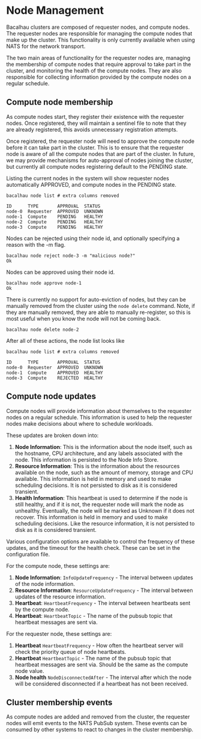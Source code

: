 # Node Management

Bacalhau clusters are composed of requester nodes, and compute nodes. The requester nodes are responsible for managing the compute nodes that make up the cluster. This functionality is only currently available when using NATS for the network transport.

The two main areas of functionality for the requester nodes are, managing the membership of compute nodes that require approval to take part in the cluster, and monitoring the health of the compute nodes. They are also responsible for collecting information provided by the compute nodes on a regular schedule.

## Compute node membership

As compute nodes start, they register their existence with the requester nodes. Once registered, they will maintain a sentinel file to note that they are already registered, this avoids unnecessary registration attempts.

Once registered, the requester node will need to approve the compute node before it can take part in the cluster. This is to ensure that the requester node is aware of all the compute nodes that are part of the cluster. In future, we may provide mechanisms for auto-approval of nodes joining the cluster, but currently all compute nodes registering default to the PENDING state.

Listing the current nodes in the system will show requester nodes automatically APPROVED, and compute nodes in the PENDING state.

```shell
bacalhau node list # extra columns removed

ID      TYPE       APPROVAL  STATUS
node-0  Requester  APPROVED  UNKNOWN
node-1  Compute    PENDING   HEALTHY
node-2  Compute    PENDING   HEALTHY
node-3  Compute    PENDING   HEALTHY
```

Nodes can be rejected using their node id, and optionally specifying a reason with the -m flag.

```shell
bacalhau node reject node-3 -m "malicious node?"
Ok
```

Nodes can be approved using their node id.

```shell
bacalhau node approve node-1
Ok
```

There is currently no support for auto-eviction of nodes, but they can be manually removed from the cluster using the `node delete` command. Note, if they are manually removed, they are able to manually re-register, so this is most useful when you know the node will not be coming back.

```shell
bacalhau node delete node-2
```

After all of these actions, the node list looks like

```shell
bacalhau node list # extra columns removed

ID      TYPE       APPROVAL  STATUS
node-0  Requester  APPROVED  UNKNOWN
node-1  Compute    APPROVED  HEALTHY
node-3  Compute    REJECTED  HEALTHY
```

## Compute node updates

Compute nodes will provide information about themselves to the requester nodes on a regular schedule. This information is used to help the requester nodes make decisions about where to schedule workloads.

These updates are broken down into:

1. **Node Information**: This is the information about the node itself, such as the hostname, CPU architecture, and any labels associated with the node. This information is persisted to the Node Info Store.
2. **Resource Information**: This is the information about the resources available on the node, such as the amount of memory, storage and CPU available. This information is held in memory and used to make scheduling decisions. It is not persisted to disk as it is considered transient.
3. **Health Information**: This heartbeat is used to determine if the node is still healthy, and if it is not, the requester node will mark the node as unhealthy. Eventually, the node will be marked as Unknown if it does not recover. This information is held in memory and used to make scheduling decisions. Like the resource information, it is not persisted to disk as it is considered transient.

Various configuration options are available to control the frequency of these updates, and the timeout for the health check. These can be set in the configuration file.

For the compute node, these settings are:

1. **Node Information**: `InfoUpdateFrequency` - The interval between updates of the node information.
2. **Resource Information**: `ResourceUpdateFrequency` - The interval between updates of the resource information.
3. **Heartbeat**: `HeartbeatFrequency` - The interval between heartbeats sent by the compute node.
4. **Heartbeat**: `HeartbeatTopic` - The name of the pubsub topic that heartbeat messages are sent via.

For the requester node, these settings are:

1. **Heartbeat** `HeartbeatFrequency` - How often the heartbeat server will check the priority queue of node heartbeats.
2. **Heartbeat** `HeartbeatTopic` - The name of the pubsub topic that heartbeat messages are sent via. Should be the same as the compute node value.
3. **Node health** `NodeDisconnectedAfter` - The interval after which the node will be considered disconnected if a heartbeat has not been received.

## Cluster membership events

As compute nodes are added and removed from the cluster, the requester nodes will emit events to the NATS PubSub system. These events can be consumed by other systems to react to changes in the cluster membership.
